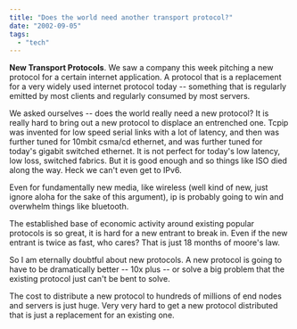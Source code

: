 ```yaml
---
title: "Does the world need another transport protocol?"
date: "2002-09-05"
tags: 
  - "tech"
---
```


**New Transport Protocols**. We saw a company this week pitching a new protocol for a certain internet application. A protocol that is a replacement for a very widely used internet protocol today -- something that is regularly emitted by most clients and regularly consumed by most servers.

We asked ourselves -- does the world really need a new protocol? It is really hard to bring out a new protocol to displace an entrenched one. Tcpip was invented for low speed serial links with a lot of latency, and then was further tuned for 10mbit csma/cd ethernet, and was further tuned for today's gigabit switched ethernet. It is not perfect for today's low latency, low loss, switched fabrics. But it is good enough and so things like ISO died along the way. Heck we can't even get to IPv6.

Even for fundamentally new media, like wireless (well kind of new, just ignore aloha for the sake of this argument), ip is probably going to win and overwhelm things like bluetooth.

The established base of economic activity around existing popular protocols is so great, it is hard for a new entrant to break in. Even if the new entrant is twice as fast, who cares? That is just 18 months of moore's law.

So I am eternally doubtful about new protocols. A new protocol is going to have to be dramatically better -- 10x plus -- or solve a big problem that the existing protocol just can't be bent to solve.

The cost to distribute a new protocol to hundreds of millions of end nodes and servers is just huge. Very very hard to get a new protocol distributed that is just a replacement for an existing one.
